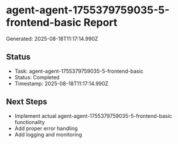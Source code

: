 # agent-agent-1755379759035-5-frontend-basic Report

Generated: 2025-08-18T11:17:14.990Z

## Status
- Task: agent-agent-1755379759035-5-frontend-basic
- Status: Completed
- Timestamp: 2025-08-18T11:17:14.990Z

## Next Steps
- Implement actual agent-agent-1755379759035-5-frontend-basic functionality
- Add proper error handling
- Add logging and monitoring
